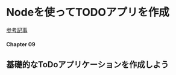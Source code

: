 # Nodeを使ってTODOアプリを作成
[参考記事](https://zenn.dev/wkb/books/node-tutorial/viewer/2)

#### Chapter 09
## 基礎的なToDoアプリケーションを作成しよう


